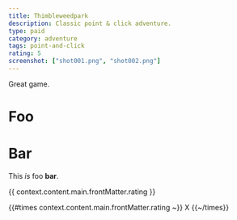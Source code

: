```yaml
---
title: Thimbleweedpark
description: Classic point & click adventure.
type: paid
category: adventure
tags: point-and-click
rating: 5
screenshot: ["shot001.png", "shot002.png"]
---
```


Great game.

# Foo

# Bar

This *is* foo **bar**.

{{ context.content.main.frontMatter.rating }}

{{#times context.content.main.frontMatter.rating ~}}
X
{{~/times}}